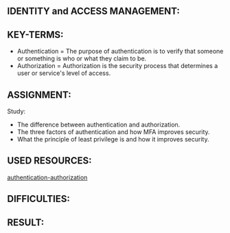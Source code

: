 ## IDENTITY and ACCESS MANAGEMENT:



## KEY-TERMS:

* Authentication = The purpose of authentication is to verify that someone or something is who or what they claim to be.  
* Authorization = Authorization is the security process that determines a user or service's level of access.  

## ASSIGNMENT:

Study:
* The difference between authentication and authorization.
* The three factors of authentication and how MFA improves security.
* What the principle of least privilege is and how it improves security.



## USED RESOURCES:

[authentication-authorization](https://www.onelogin.com/learn/authentication-vs-authorization)

## DIFFICULTIES:



## RESULT: